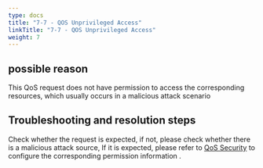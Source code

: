 ```yaml
---
type: docs
title: "7-7 - QOS Unprivileged Access"
linkTitle: "7-7 - QOS Unprivileged Access"
weight: 7
---
```


## possible reason

This QoS request does not have permission to access the corresponding resources, which usually occurs in a malicious attack scenario

## Troubleshooting and resolution steps

Check whether the request is expected, if not, please check whether there is a malicious attack source,
If it is expected, please refer to [QoS Security](/zh/docs3-v2/java-sdk/reference-manual/qos/overview/#%E5%AE%89%E5%85%A8) to configure the corresponding permission information .

<p style="margin-top: 3rem;"> </p>